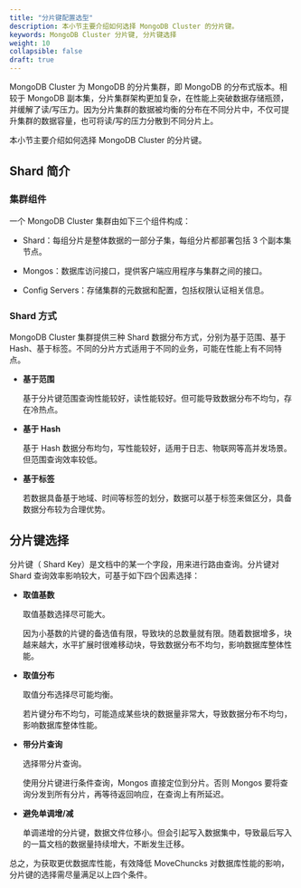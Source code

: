 ```yaml
---
title: "分片键配置选型"
description: 本小节主要介绍如何选择 MongoDB Cluster 的分片键。 
keywords: MongoDB Cluster 分片键, 分片键选择 
weight: 10
collapsible: false
draft: true
---
```


MongoDB Cluster 为 MongoDB 的分片集群，即 MongoDB 的分布式版本。相较于 MongoDB 副本集，分片集群架构更加复杂，在性能上突破数据存储瓶颈，并缓解了读/写压力。因为分片集群的数据被均衡的分布在不同分片中，不仅可提升集群的数据容量，也可将读/写的压力分散到不同分片上。

本小节主要介绍如何选择 MongoDB Cluster 的分片键。

## Shard 简介

### 集群组件

一个 MongoDB Cluster 集群由如下三个组件构成：

- Shard：每组分片是整体数据的一部分子集，每组分片都部署包括 3 个副本集节点。

- Mongos：数据库访问接口，提供客户端应用程序与集群之间的接口。

- Config Servers：存储集群的元数据和配置，包括权限认证相关信息。

### Shard 方式

MongoDB Cluster 集群提供三种 Shard 数据分布方式，分别为基于范围、基于 Hash、基于标签。不同的分片方式适用于不同的业务，可能在性能上有不同特点。

- **基于范围**

   基于分片键范围查询性能较好，读性能较好。但可能导致数据分布不均匀，存在冷热点。

- **基于 Hash**

   基于 Hash 数据分布均匀，写性能较好，适用于日志、物联网等高并发场景。但范围查询效率较低。

- **基于标签**
  
  若数据具备基于地域、时间等标签的划分，数据可以基于标签来做区分，具备数据分布较为合理优势。

## 分片键选择

分片键（ Shard Key）是文档中的某一个字段，用来进行路由查询。分片键对 Shard 查询效率影响较大，可基于如下四个因素选择：

- **取值基数**

   取值基数选择尽可能大。
   
   因为小基数的片键的备选值有限，导致块的总数量就有限。随着数据增多，块越来越大，水平扩展时很难移动块，导致数据分布不均匀，影响数据库整体性能。

- **取值分布**

   取值分布选择尽可能均衡。
   
   若片键分布不均匀，可能造成某些块的数据量非常大，导致数据分布不均匀，影响数据库整体性能。

- **带分片查询**

   选择带分片查询。
   
   使用分片键进行条件查询，Mongos 直接定位到分片。否则 Mongos 要将查询分发到所有分片，再等待返回响应，在查询上有所延迟。

- **避免单调增/减**

   单调递增的分片键，数据文件位移小。但会引起写入数据集中，导致最后写入的一篇文档的数据量持续增大，不断发生迁移。

总之，为获取更优数据库性能，有效降低 MoveChuncks 对数据库性能的影响，分片键的选择需尽量满足以上四个条件。

